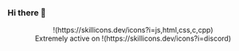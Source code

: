 ### Hi there 👋
<p align="center">
 <span>
 !(https://skillicons.dev/icons?i=js,html,css,c,cpp)
 <br/>
 Extremely active on !(https://skillicons.dev/icons?i=discord)
 </span>
</p>
<!--
**yadu-tv/yadu-tv** is a ✨ _special_ ✨ repository because its `README.md` (this file) appears on your GitHub profile.

Here are some ideas to get you started:

- 🔭 I’m currently working on ...
- 🌱 I’m currently learning ...
- 👯 I’m looking to collaborate on ...
- 🤔 I’m looking for help with ...
- 💬 Ask me about ...
- 📫 How to reach me: ...
- 😄 Pronouns: ...
- ⚡ Fun fact: ...
-->
